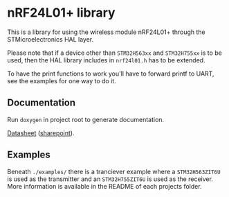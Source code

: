 # nRF24L01+ library
This is a library for using the wireless module nRF24L01+ through the STMicroelectronics HAL layer.

Please note that if a device other than `STM32H563xx` and `STM32H755xx` is to be used, then the HAL library includes in `nrf24l01.h` has to be extended.

To have the print functions to work you'll have to forward printf to UART, see the examples for one way to do it.

## Documentation
Run `doxygen` in project root to generate documentation.

[Datasheet](https://www.sparkfun.com/datasheets/Components/SMD/nRF24L01Pluss_Preliminary_Product_Specification_v1_0.pdf) ([sharepoint](https://liuonline.sharepoint.com/:b:/r/sites/ToeBiters/Shared%20Documents/Hardware/datasheets/nRF24L01Pluss_Preliminary_Product_Specification_v1_0.pdf?csf=1&web=1&e=uNih4T)).

## Examples
Beneath `./examples/` there is a tranciever example where a `STM32H563ZIT6U` is used as the transmitter and an `STM32H755ZIT6U` is used as the receiver. More information is available in the README of each projects folder.
